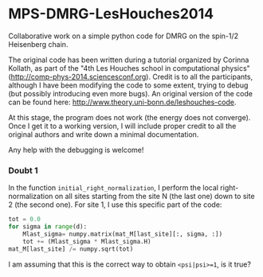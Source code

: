 MPS-DMRG-LesHouches2014
=======================

Collaborative work on a simple python code for DMRG on the spin-1/2 Heisenberg chain.

The original code has been written during a tutorial organized by Corinna Kollath, as part of the "4th Les Houches school in computational physics" (http://comp-phys-2014.sciencesconf.org).
Credit is to all the participants, although I have been modifying the code to some extent, trying to debug (but possibly introducing even more bugs).
An original version of the code can be found here: http://www.theory.uni-bonn.de/leshouches-code.

At this stage, the program does not work (the energy does not converge).
Once I get it to a working version, I will include proper credit to all the original authors and write down a minimal documentation.

Any help with the debugging is welcome!

### Doubt 1
In the function `initial_right_normalization`, I perform the local right-normalization on all sites starting from the site N (the last one) down to site 2 (the second one). For site 1, I use this specific part of the code:
```python
tot = 0.0
for sigma in range(d):
    Mlast_sigma= numpy.matrix(mat_M[last_site][:, sigma, :])
    tot += (Mlast_sigma * Mlast_sigma.H)
mat_M[last_site] /= numpy.sqrt(tot)
```
I am assuming that this is the correct way to obtain `<psi|psi>=1`, is it true?
